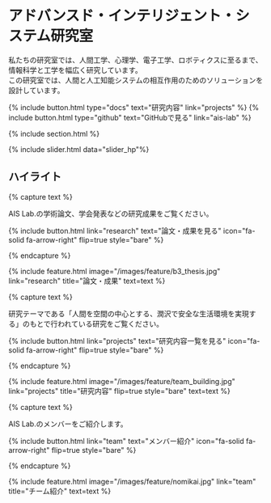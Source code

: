 # アドバンスド・インテリジェント・システム研究室

私たちの研究室では、人間工学、心理学、電子工学、ロボティクスに至るまで、情報科学と工学を幅広く研究しています。  
この研究室では、人間と人工知能システムの相互作用のためのソリューションを設計しています。

{%
  include button.html
  type="docs"
  text="研究内容"
  link="projects"
%}
{%
  include button.html
  type="github"
  text="GitHubで見る"
  link="ais-lab"
%}

{% include section.html %}

{% include slider.html
    data="slider_hp"%}

## ハイライト

{% capture text %}

AIS Lab.の学術論文、学会発表などの研究成果をご覧ください。

{%
  include button.html
  link="research"
  text="論文・成果を見る"
  icon="fa-solid fa-arrow-right"
  flip=true
  style="bare"
%}

{% endcapture %}

{%
  include feature.html
  image="/images/feature/b3_thesis.jpg"
  link="research"
  title="論文・成果"
  text=text
%}

{% capture text %}

研究テーマである「人間を空間の中心とする、潤沢で安全な生活環境を実現する」のもとで行われている研究をご覧ください。

{%
  include button.html
  link="projects"
  text="研究内容一覧を見る"
  icon="fa-solid fa-arrow-right"
  flip=true
  style="bare"
%}

{% endcapture %}

{%
  include feature.html
  image="/images/feature/team_building.jpg"
  link="projects"
  title="研究内容"
  flip=true
  style="bare"
  text=text
%}

{% capture text %}

AIS Lab.のメンバーをご紹介します。

{%
  include button.html
  link="team"
  text="メンバー紹介"
  icon="fa-solid fa-arrow-right"
  flip=true
  style="bare"
%}

{% endcapture %}

{%
  include feature.html
  image="/images/feature/nomikai.jpg"
  link="team"
  title="チーム紹介"
  text=text
%}